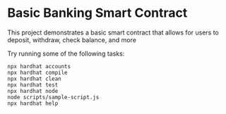 # Basic Banking Smart Contract

This project demonstrates a basic smart contract that allows for users to deposit, withdraw, check balance, and more

Try running some of the following tasks:

```shell
npx hardhat accounts
npx hardhat compile
npx hardhat clean
npx hardhat test
npx hardhat node
node scripts/sample-script.js
npx hardhat help
```
